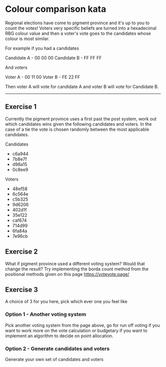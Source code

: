 # Colour comparison kata

Regional elections have come to pigment province and it's up to you to count the votes!  Voters very specific beliefs are turned into a hexadecimal RBG colour value and then a voter's vote goes to the candidates whose colour is most similar. 

For example if you had a candidates

Candidate A - 00 00 00
Candidate B - FF FF FF

And voters

Voter A - 00 11 00
Voter B - FE 22 FF

Then voter A will vote for candidate A and voter B will vote for Candidate B.

---

## Exercise 1

Currently the pigment province uses a first past the post system, work out which candidates wins given the following candidates and voters.  In the case of a tie the vote is chosen randomly between the most applicable candidates.

Candidates

- c6a944
- 7b8e7f
- d98a15
- 0c8ee9

Voters

- 48ef58
- 6c564e
- c5b325
- 9d6206
- 402d1f
- 35e122
- caf674
- 714d99
- 6fa84a
- 7e96cb

## Exercise 2  

What if pigment province used a different voting system? Would that change the result? Try implementing the borda count method from the positional methods given on this page https://votevote.page/

## Exercise 3

A choice of 3 for you here, pick which ever one you feel like

### Option 1 - Another voting system

Pick another voting system from the page above, go for run off voting if you want to work more on the vote calculation or budgetary if you want to implement an algorithm to decide on point allocation.

### Option 2 - Generate candidates and voters

Generate your own set of candidates and voters